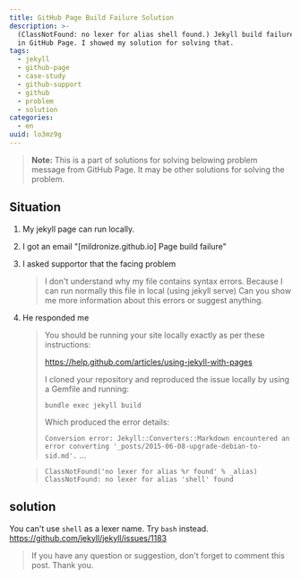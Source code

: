 ```yaml
---
title: GitHub Page Build Failure Solution
description: >-
  (ClassNotFound: no lexer for alias shell found.) Jekyll build failure problem
  in GitHub Page. I showed my solution for solving that. 
tags:
  - jekyll
  - github-page
  - case-study
  - github-support
  - github
  - problem
  - solution
categories:
  - en
uuid: lo3mz9g
---
```

> **Note:** This is a part of solutions for solving belowing problem message from GitHub Page. It may be other solutions for solving the problem.

## Situation
1. My jekyll page can run locally.
2. I got an email "[mildronize.github.io] Page build failure"
3. I asked supportor that the facing problem

    > I don't understand why my file contains syntax errors. Because I can run normally this file in local (using jekyll serve)
    > Can you show me more information about this errors or suggest anything.

4. He responded me

    >  You should be running your site locally exactly as per these instructions:
    >  
    >  <https://help.github.com/articles/using-jekyll-with-pages>
    >  
    >  I cloned your repository and reproduced the issue locally by using a Gemfile and running:
    >  
    >  `bundle exec jekyll build`
    >  
    >  Which produced the error details:
    >  
    >  `Conversion error: Jekyll::Converters::Markdown encountered an error converting '_posts/2015-06-08-upgrade-debian-to-sid.md'.`
    >  ...
    
    >  `ClassNotFound('no lexer for alias %r found' % _alias) ClassNotFound: no lexer for alias 'shell' found`

## solution

You can't use `shell` as a lexer name. Try `bash` instead.
<https://github.com/jekyll/jekyll/issues/1183>

> If you have any question or suggestion, don't forget to comment this post. Thank you.
